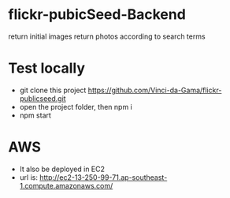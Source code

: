 # flickr-pubicSeed-Backend
return initial images
return photos according to search terms

# Test locally
- git clone this project https://github.com/Vinci-da-Gama/flickr-publicseed.git
- open the project folder, then npm i
- npm start

# AWS
- It also be deployed in EC2
- url is: http://ec2-13-250-99-71.ap-southeast-1.compute.amazonaws.com/
